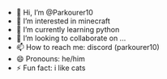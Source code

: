 - 👋 Hi, I’m @Parkourer10
- 👀 I’m interested in minecraft
- 🌱 I’m currently learning python
- 💞️ I’m looking to collaborate on ...
- 📫 How to reach me:  discord (parkourer10)
- 😄 Pronouns: he/him
- ⚡ Fun fact: i like cats

<!---
Parkourer10/Parkourer10 is a ✨ special ✨ repository because its `README.md` (this file) appears on your GitHub profile.
You can click the Preview link to take a look at your changes.
--->
